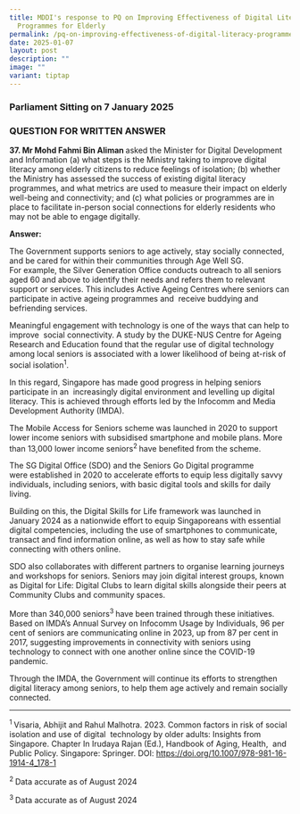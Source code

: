 ```yaml
---
title: MDDI's response to PQ on Improving Effectiveness of Digital Literacy
  Programmes for Elderly
permalink: /pq-on-improving-effectiveness-of-digital-literacy-programmes-for-elderly/
date: 2025-01-07
layout: post
description: ""
image: ""
variant: tiptap
---
```

<h3>Parliament Sitting on 7 January 2025</h3>
<h3>QUESTION FOR WRITTEN ANSWER</h3>
<p><strong>37. Mr Mohd Fahmi Bin Aliman </strong>asked the Minister for Digital
Development and&nbsp;Information (a) what steps is the Ministry taking
to improve digital literacy among&nbsp;elderly citizens to reduce feelings
of isolation; (b) whether the Ministry has assessed the&nbsp;success of
existing digital literacy programmes, and what metrics are used to measure&nbsp;their
impact on elderly well-being and connectivity; and (c) what policies or
programmes&nbsp;are in place to facilitate in-person social connections
for elderly residents who may not be&nbsp;able to engage digitally.</p>
<p><strong>Answer:</strong>
</p>
<p>The Government supports seniors to age actively, stay socially&nbsp;connected,
and be cared for within their communities through Age Well SG. For&nbsp;example,
the Silver Generation Office conducts outreach to all seniors aged 60 and
above&nbsp;to identify their needs and refers them to relevant support
or services. This includes&nbsp;Active Ageing Centres where seniors can
participate in active ageing programmes and&nbsp; receive buddying and
befriending services.&nbsp;</p>
<p>Meaningful engagement with technology is one of the ways that can help
to improve&nbsp; social connectivity. A study by the DUKE-NUS Centre for
Ageing Research and&nbsp;Education found that the regular use of digital
technology among local seniors is&nbsp;associated with a lower likelihood
of being at-risk of social isolation<sup>1</sup>.</p>
<p>In this regard, Singapore has made good progress in helping seniors participate
in an&nbsp; increasingly digital environment and levelling up digital literacy.
This is achieved&nbsp;through efforts led by the Infocomm and Media Development
Authority (IMDA).&nbsp;</p>
<p>The Mobile Access for Seniors scheme was launched in 2020 to support lower
income seniors with subsidised smartphone and mobile plans. More than 13,000
lower income seniors<sup>2 </sup>have benefited from the scheme.&nbsp;</p>
<p>The SG Digital Office (SDO) and the Seniors Go Digital programme were&nbsp;established
in 2020 to accelerate efforts to equip less digitally savvy individuals,&nbsp;including
seniors, with basic digital tools and skills for daily living.&nbsp;</p>
<p>Building on this, the Digital Skills for Life framework was launched in
January 2024&nbsp;as a nationwide effort to equip Singaporeans with essential
digital competencies,&nbsp;including the use of smartphones to communicate,
transact and find information online,&nbsp;as well as how to stay safe
while connecting with others online.&nbsp;</p>
<p>SDO also collaborates with different partners to organise learning journeys
and&nbsp;workshops for seniors. Seniors may join digital interest groups,
known as Digital for&nbsp;Life: Digital Clubs to learn digital skills alongside
their peers at Community Clubs and&nbsp;community spaces.&nbsp;</p>
<p>More than 340,000 seniors<sup>3 </sup>have been trained through these
initiatives. Based on IMDA’s Annual Survey on Infocomm Usage by Individuals,
96 per cent of&nbsp;seniors are communicating online in 2023, up from 87
per cent in 2017, suggesting&nbsp;improvements in connectivity with seniors
using technology to connect with one another&nbsp;online since the COVID-19
pandemic.&nbsp;</p>
<p>Through the IMDA, the Government will continue its efforts to strengthen
digital&nbsp;literacy among seniors, to help them age actively and remain
socially connected.</p>
<hr>
<p><sup>1 </sup>Visaria, Abhijit and Rahul Malhotra. 2023. Common factors
in risk of social isolation and use of digital&nbsp; technology by older
adults: Insights from Singapore. Chapter In Irudaya Rajan (Ed.), Handbook
of Aging, Health,&nbsp; and Public Policy. Singapore: Springer. DOI:
<a href="https://doi.org/10.1007/978-981-16-1914-4_178-1" rel="noopener noreferrer nofollow" target="_blank">https://doi.org/10.1007/978-981-16-1914-4_178-1</a>&nbsp;</p>
<p><sup>2 </sup>Data accurate as of August 2024&nbsp;</p>
<p><sup>3 </sup>Data accurate as of August 2024
<br>
</p>